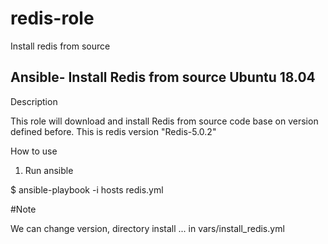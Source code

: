 # redis-role
Install redis from source

## Ansible- Install Redis from source Ubuntu 18.04

Description

This role will download and install Redis from source code base on version defined before.
This is redis version "Redis-5.0.2"

How to use

1. Run ansible

$ ansible-playbook -i hosts redis.yml


#Note

We can change version, directory install ... in vars/install_redis.yml

